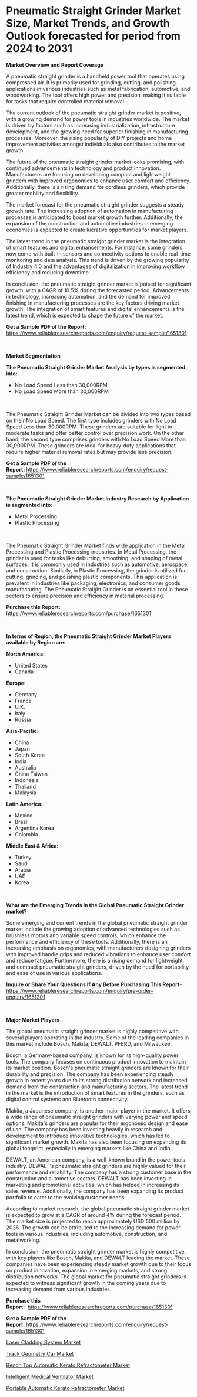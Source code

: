 <p><h1>Pneumatic Straight Grinder Market Size, Market Trends, and Growth Outlook forecasted for period from 2024 to 2031</h1></p><p><strong>Market Overview and Report Coverage</strong></p>
<p><p>A pneumatic straight grinder is a handheld power tool that operates using compressed air. It is primarily used for grinding, cutting, and polishing applications in various industries such as metal fabrication, automotive, and woodworking. The tool offers high power and precision, making it suitable for tasks that require controlled material removal.</p><p>The current outlook of the pneumatic straight grinder market is positive, with a growing demand for power tools in industries worldwide. The market is driven by factors such as increasing industrialization, infrastructure development, and the growing need for superior finishing in manufacturing processes. Moreover, the rising popularity of DIY projects and home improvement activities amongst individuals also contributes to the market growth.</p><p>The future of the pneumatic straight grinder market looks promising, with continued advancements in technology and product innovation. Manufacturers are focusing on developing compact and lightweight grinders with improved ergonomics to enhance user comfort and efficiency. Additionally, there is a rising demand for cordless grinders, which provide greater mobility and flexibility.</p><p>The market forecast for the pneumatic straight grinder suggests a steady growth rate. The increasing adoption of automation in manufacturing processes is anticipated to boost market growth further. Additionally, the expansion of the construction and automotive industries in emerging economies is expected to create lucrative opportunities for market players.</p><p>The latest trend in the pneumatic straight grinder market is the integration of smart features and digital enhancements. For instance, some grinders now come with built-in sensors and connectivity options to enable real-time monitoring and data analysis. This trend is driven by the growing popularity of Industry 4.0 and the advantages of digitalization in improving workflow efficiency and reducing downtime.</p><p>In conclusion, the pneumatic straight grinder market is poised for significant growth, with a CAGR of 10.5% during the forecasted period. Advancements in technology, increasing automation, and the demand for improved finishing in manufacturing processes are the key factors driving market growth. The integration of smart features and digital enhancements is the latest trend, which is expected to shape the future of the market.</p></p>
<p><strong>Get a Sample PDF of the Report:</strong> <a href="https://www.reliableresearchreports.com/enquiry/request-sample/1651301">https://www.reliableresearchreports.com/enquiry/request-sample/1651301</a></p>
<p>&nbsp;</p>
<p><strong>Market Segmentation</strong></p>
<p><strong>The Pneumatic Straight Grinder Market Analysis by types is segmented into:</strong></p>
<p><ul><li>No Load Speed Less than 30,000RPM</li><li>No Load Speed More than 30,000RPM</li></ul></p>
<p>&nbsp;</p>
<p><p>The Pneumatic Straight Grinder Market can be divided into two types based on their No Load Speed. The first type includes grinders with No Load Speed Less than 30,000RPM. These grinders are suitable for light to moderate tasks and offer better control over precision work. On the other hand, the second type comprises grinders with No Load Speed More than 30,000RPM. These grinders are ideal for heavy-duty applications that require higher material removal rates but may provide less precision.</p></p>
<p><strong>Get a Sample PDF of the Report:</strong>&nbsp;<a href="https://www.reliableresearchreports.com/enquiry/request-sample/1651301">https://www.reliableresearchreports.com/enquiry/request-sample/1651301</a></p>
<p>&nbsp;</p>
<p><strong>The Pneumatic Straight Grinder Market Industry Research by Application is segmented into:</strong></p>
<p><ul><li>Metal Processing</li><li>Plastic Processing</li></ul></p>
<p>&nbsp;</p>
<p><p>The Pneumatic Straight Grinder Market finds wide application in the Metal Processing and Plastic Processing industries. In Metal Processing, the grinder is used for tasks like deburring, smoothing, and shaping of metal surfaces. It is commonly used in industries such as automotive, aerospace, and construction. Similarly, in Plastic Processing, the grinder is utilized for cutting, grinding, and polishing plastic components. This application is prevalent in industries like packaging, electronics, and consumer goods manufacturing. The Pneumatic Straight Grinder is an essential tool in these sectors to ensure precision and efficiency in material processing.</p></p>
<p><strong>Purchase this Report:</strong>&nbsp; <a href="https://www.reliableresearchreports.com/purchase/1651301">https://www.reliableresearchreports.com/purchase/1651301</a></p>
<p>&nbsp;</p>
<p><strong>In terms of Region, the Pneumatic Straight Grinder Market Players available by Region are:</strong></p>
<p>
    <p> <strong> North America: </strong>
        <ul>
            <li>United States</li>
            <li>Canada</li>
        </ul>
        </p> 
    <p> <strong> Europe: </strong>
        <ul>
            <li>Germany</li>
            <li>France</li>
            <li>U.K.</li>
            <li>Italy</li>
            <li>Russia</li>
        </ul>
        </p> 
    <p> <strong> Asia-Pacific: </strong>
        <ul>
            <li>China</li>
            <li>Japan</li>
            <li>South Korea</li>
            <li>India</li>
            <li>Australia</li>
            <li>China Taiwan</li>
            <li>Indonesia</li>
            <li>Thailand</li>
            <li>Malaysia</li>
        </ul>
        </p> 
    <p> <strong> Latin America: </strong>
        <ul>
            <li>Mexico</li>
            <li>Brazil</li>
            <li>Argentina Korea</li>
            <li>Colombia</li>
        </ul>
        </p> 
    <p> <strong> Middle East & Africa: </strong>
        <ul>
            <li>Turkey</li>
            <li>Saudi</li>
            <li>Arabia</li>
            <li>UAE</li>
            <li>Korea</li>
        </ul>
    </p>
    </p>
<p>&nbsp;</p>
<p><strong>What are the Emerging Trends in the Global Pneumatic Straight Grinder market?</strong></p>
<p><p>Some emerging and current trends in the global pneumatic straight grinder market include the growing adoption of advanced technologies such as brushless motors and variable speed controls, which enhance the performance and efficiency of these tools. Additionally, there is an increasing emphasis on ergonomics, with manufacturers designing grinders with improved handle grips and reduced vibrations to enhance user comfort and reduce fatigue. Furthermore, there is a rising demand for lightweight and compact pneumatic straight grinders, driven by the need for portability and ease of use in various applications.</p></p>
<p><strong>Inquire or Share Your Questions If Any Before Purchasing This Report</strong>- <a href="https://www.reliableresearchreports.com/enquiry/pre-order-enquiry/1651301">https://www.reliableresearchreports.com/enquiry/pre-order-enquiry/1651301</a></p>
<p>&nbsp;</p>
<p><strong>Major Market Players</strong></p>
<p><p>The global pneumatic straight grinder market is highly competitive with several players operating in the industry. Some of the leading companies in this market include Bosch, Makita, DEWALT, PFERD, and Milwaukee.</p><p>Bosch, a Germany-based company, is known for its high-quality power tools. The company focuses on continuous product innovation to maintain its market position. Bosch's pneumatic straight grinders are known for their durability and precision. The company has been experiencing steady growth in recent years due to its strong distribution network and increased demand from the construction and manufacturing sectors. The latest trend in the market is the introduction of smart features in the grinders, such as digital control systems and Bluetooth connectivity.</p><p>Makita, a Japanese company, is another major player in the market. It offers a wide range of pneumatic straight grinders with varying power and speed options. Makita's grinders are popular for their ergonomic design and ease of use. The company has been investing heavily in research and development to introduce innovative technologies, which has led to significant market growth. Makita has also been focusing on expanding its global footprint, especially in emerging markets like China and India.</p><p>DEWALT, an American company, is a well-known brand in the power tools industry. DEWALT's pneumatic straight grinders are highly valued for their performance and reliability. The company has a strong customer base in the construction and automotive sectors. DEWALT has been investing in marketing and promotional activities, which has helped in increasing its sales revenue. Additionally, the company has been expanding its product portfolio to cater to the evolving customer needs.</p><p>According to market research, the global pneumatic straight grinder market is expected to grow at a CAGR of around 4% during the forecast period. The market size is projected to reach approximately USD 500 million by 2026. The growth can be attributed to the increasing demand for power tools in various industries, including automotive, construction, and metalworking.</p><p>In conclusion, the pneumatic straight grinder market is highly competitive, with key players like Bosch, Makita, and DEWALT leading the market. These companies have been experiencing steady market growth due to their focus on product innovation, expansion in emerging markets, and strong distribution networks. The global market for pneumatic straight grinders is expected to witness significant growth in the coming years due to increasing demand from various industries.</p></p>
<p><strong>Purchase this Report:</strong>&nbsp;&nbsp;<a href="https://www.reliableresearchreports.com/purchase/1651301">https://www.reliableresearchreports.com/purchase/1651301</a></p>
<p></p>
<p><strong>Get a Sample PDF of the Report:</strong>&nbsp;<a href="https://www.reliableresearchreports.com/enquiry/request-sample/1651301">https://www.reliableresearchreports.com/enquiry/request-sample/1651301</a></p>
<p><p><a href="https://github.com/rahu1501/Market-Research-Report-List-2/blob/main/laser-cladding-system-market.md">Laser Cladding System Market</a></p><p><a href="https://github.com/rahu1503/Market-Research-Report-List-2/blob/main/track-geometry-car-market.md">Track Geometry Car Market</a></p><p><a href="https://medium.com/p/6e17c1ea83fd/edit">Bench Top Automatic Kerato Refractometer Market</a></p><p><a href="https://medium.com/@christinascott1938/intelligent-medical-ventilator-market-trends-forecast-and-competitive-analysis-to-2030-0cd9311cb0d7">Intelligent Medical Ventilator Market</a></p><p><a href="https://medium.com/@christinascott1938/portable-automatic-kerato-refractometer-market-exploring-market-share-market-trends-and-future-b646003ec75b">Portable Automatic Kerato Refractometer Market</a></p></p>